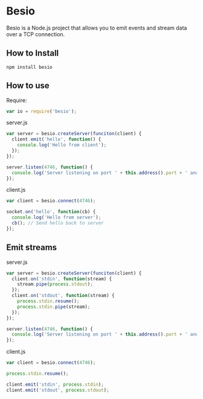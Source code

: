 # Besio

Besio is a Node.js project that allows you to emit events and stream data over a TCP connection.

## How to Install

    npm install besio

## How to use

Require:

```js
var io = require('besio');
```

server.js

```js
var server = besio.createServer(funciton(client) {
  client.emit('hello', function() {
    console.log('Hello from client');
  });
});

server.listen(4746, function() {
  console.log('Server listening on port ' + this.address().port + ' and address ' + this.address().address);
});
```

client.js

```js
var client = besio.connect(4746);

socket.on('hello', function(cb) {
  console.log('Hello from server');
  cb(); // Send hello back to server
});
```

## Emit streams

server.js

```js
var server = besio.createServer(funciton(client) {
  client.on('stdin', function(stream) {
    stream.pipe(process.stdout);
  });
  client.on('stdout', function(stream) {
    process.stdin.resume();
    process.stdin.pipe(stream);
  });
});

server.listen(4746, function() {
  console.log('Server listening on port ' + this.address().port + ' and address ' + this.address().address);
});
```

client.js

```js
var client = besio.connect(4746);

process.stdin.resume();

client.emit('stdin', process.stdin);
client.emit('stdout', process.stdout);
```
